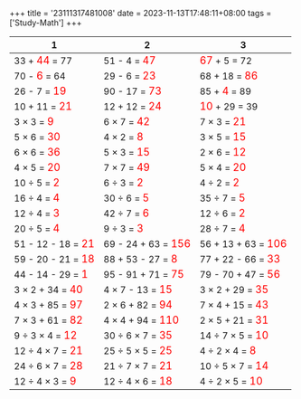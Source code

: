 +++ 
title = '23111317481008' 
date = 2023-11-13T17:48:11+08:00 
tags = ['Study-Math'] 
+++ 

1 | 2 | 3 
-- | -- | -- 
33 + <font color=red size=4>44</font> = 77 | 51 -  4 = <font color=red size=4>47</font> | <font color=red size=4>67</font> +  5 = 72 
70 - <font color=red size=4> 6</font> = 64 | 29 -  6 = <font color=red size=4>23</font> | 68 + 18 = <font color=red size=4>86</font> 
26 -  7 = <font color=red size=4>19</font> | 90 - 17 = <font color=red size=4>73</font> | 85 + <font color=red size=4> 4</font> = 89 
10 + 11 = <font color=red size=4>21</font> | 12 + 12 = <font color=red size=4>24</font> | <font color=red size=4>10</font> + 29 = 39 
 3 ×  3 = <font color=red size=4> 9</font> |  6 ×  7 = <font color=red size=4>42</font> |  7 ×  3 = <font color=red size=4>21</font> 
 5 ×  6 = <font color=red size=4>30</font> |  4 ×  2 = <font color=red size=4> 8</font> |  3 ×  5 = <font color=red size=4>15</font> 
 6 ×  6 = <font color=red size=4>36</font> |  5 ×  3 = <font color=red size=4>15</font> |  2 ×  6 = <font color=red size=4>12</font> 
 4 ×  5 = <font color=red size=4>20</font> |  7 ×  7 = <font color=red size=4>49</font> |  5 ×  4 = <font color=red size=4>20</font> 
10 ÷  5 = <font color=red size=4> 2</font> |  6 ÷  3 = <font color=red size=4> 2</font> |  4 ÷  2 = <font color=red size=4> 2</font> 
16 ÷  4 = <font color=red size=4> 4</font> | 30 ÷  6 = <font color=red size=4> 5</font> | 35 ÷  7 = <font color=red size=4> 5</font> 
12 ÷  4 = <font color=red size=4> 3</font> | 42 ÷  7 = <font color=red size=4> 6</font> | 12 ÷  6 = <font color=red size=4> 2</font> 
20 ÷  5 = <font color=red size=4> 4</font> |  9 ÷  3 = <font color=red size=4> 3</font> | 28 ÷  7 = <font color=red size=4> 4</font> 
51 - 12 - 18 = <font color=red size=4>21</font> | 69 - 24 + 63 = <font color=red size=4>156</font> | 56 + 13 + 63 = <font color=red size=4>106</font> 
59 - 20 - 21 = <font color=red size=4>18</font> | 88 + 53 - 27 = <font color=red size=4> 8</font> | 77 + 22 - 66 = <font color=red size=4>33</font> 
44 - 14 - 29 = <font color=red size=4> 1</font> | 95 - 91 + 71 = <font color=red size=4>75</font> | 79 - 70 + 47 = <font color=red size=4>56</font> 
 3 ×  2 + 34 = <font color=red size=4>40</font> |  4 ×  7 - 13 = <font color=red size=4>15</font> |  3 ×  2 + 29 = <font color=red size=4>35</font> 
 4 ×  3 + 85 = <font color=red size=4>97</font> |  2 ×  6 + 82 = <font color=red size=4>94</font> |  7 ×  4 + 15 = <font color=red size=4>43</font> 
 7 ×  3 + 61 = <font color=red size=4>82</font> |  4 ×  4 + 94 = <font color=red size=4>110</font> |  2 ×  5 + 21 = <font color=red size=4>31</font> 
 9 ÷  3 ×  4 = <font color=red size=4>12</font> | 30 ÷  6 ×  7 = <font color=red size=4>35</font> | 14 ÷  7 ×  5 = <font color=red size=4>10</font> 
12 ÷  4 ×  7 = <font color=red size=4>21</font> | 25 ÷  5 ×  5 = <font color=red size=4>25</font> |  4 ÷  2 ×  4 = <font color=red size=4> 8</font> 
24 ÷  6 ×  7 = <font color=red size=4>28</font> | 21 ÷  7 ×  7 = <font color=red size=4>21</font> | 10 ÷  5 ×  7 = <font color=red size=4>14</font> 
12 ÷  4 ×  3 = <font color=red size=4> 9</font> | 12 ÷  4 ×  6 = <font color=red size=4>18</font> |  4 ÷  2 ×  5 = <font color=red size=4>10</font> 

